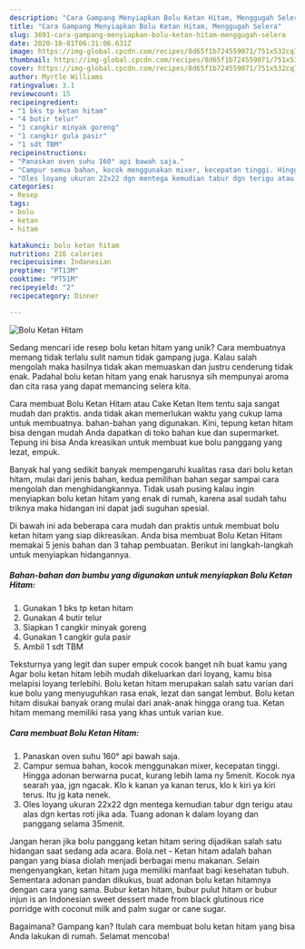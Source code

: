 ```yaml
---
description: "Cara Gampang Menyiapkan Bolu Ketan Hitam, Menggugah Selera"
title: "Cara Gampang Menyiapkan Bolu Ketan Hitam, Menggugah Selera"
slug: 3691-cara-gampang-menyiapkan-bolu-ketan-hitam-menggugah-selera
date: 2020-10-01T06:31:06.631Z
image: https://img-global.cpcdn.com/recipes/8d65f1b724559071/751x532cq70/bolu-ketan-hitam-foto-resep-utama.jpg
thumbnail: https://img-global.cpcdn.com/recipes/8d65f1b724559071/751x532cq70/bolu-ketan-hitam-foto-resep-utama.jpg
cover: https://img-global.cpcdn.com/recipes/8d65f1b724559071/751x532cq70/bolu-ketan-hitam-foto-resep-utama.jpg
author: Myrtle Williams
ratingvalue: 3.1
reviewcount: 15
recipeingredient:
- "1 bks tp ketan hitam"
- "4 butir telur"
- "1 cangkir minyak goreng"
- "1 cangkir gula pasir"
- "1 sdt TBM"
recipeinstructions:
- "Panaskan oven suhu 160° api bawah saja."
- "Campur semua bahan, kocok menggunakan mixer, kecepatan tinggi. Hingga adonan berwarna pucat, kurang lebih lama ny 5menit. Kocok nya searah yaa, jgn ngacak. Klo k kanan ya kanan terus, klo k kiri ya kiri terus. Itu jg kata nenek."
- "Oles loyang ukuran 22x22 dgn mentega kemudian tabur dgn terigu atau alas dgn kertas roti jika ada. Tuang adonan k dalam loyang dan panggang selama 35menit."
categories:
- Resep
tags:
- bolu
- ketan
- hitam

katakunci: bolu ketan hitam 
nutrition: 216 calories
recipecuisine: Indonesian
preptime: "PT13M"
cooktime: "PT51M"
recipeyield: "2"
recipecategory: Dinner

---
```



![Bolu Ketan Hitam](https://img-global.cpcdn.com/recipes/8d65f1b724559071/751x532cq70/bolu-ketan-hitam-foto-resep-utama.jpg)

Sedang mencari ide resep bolu ketan hitam yang unik? Cara membuatnya memang tidak terlalu sulit namun tidak gampang juga. Kalau salah mengolah maka hasilnya tidak akan memuaskan dan justru cenderung tidak enak. Padahal bolu ketan hitam yang enak harusnya sih mempunyai aroma dan cita rasa yang dapat memancing selera kita.

Cara membuat Bolu Ketan Hitam atau Cake Ketan Item tentu saja sangat mudah dan praktis. anda tidak akan memerlukan waktu yang cukup lama untuk membuatnya. bahan-bahan yang digunakan. Kini, tepung ketan hitam bisa dengan mudah Anda dapatkan di toko bahan kue dan supermarket. Tepung ini bisa Anda kreasikan untuk membuat kue bolu panggang yang lezat, empuk.

Banyak hal yang sedikit banyak mempengaruhi kualitas rasa dari bolu ketan hitam, mulai dari jenis bahan, kedua pemilihan bahan segar sampai cara mengolah dan menghidangkannya. Tidak usah pusing kalau ingin menyiapkan bolu ketan hitam yang enak di rumah, karena asal sudah tahu triknya maka hidangan ini dapat jadi suguhan spesial.


Di bawah ini ada beberapa cara mudah dan praktis untuk membuat bolu ketan hitam yang siap dikreasikan. Anda bisa membuat Bolu Ketan Hitam memakai 5 jenis bahan dan 3 tahap pembuatan. Berikut ini langkah-langkah untuk menyiapkan hidangannya.

<!--inarticleads1-->

##### Bahan-bahan dan bumbu yang digunakan untuk menyiapkan Bolu Ketan Hitam:

1. Gunakan 1 bks tp ketan hitam
1. Gunakan 4 butir telur
1. Siapkan 1 cangkir minyak goreng
1. Gunakan 1 cangkir gula pasir
1. Ambil 1 sdt TBM


Teksturnya yang legit dan super empuk cocok banget nih buat kamu yang Agar bolu ketan hitam lebih mudah dikeluarkan dari loyang, kamu bisa melapisi loyang terlebihi. Bolu ketan hitam merupakan salah satu varian dari kue bolu yang menyuguhkan rasa enak, lezat dan sangat lembut. Bolu ketan hitam disukai banyak orang mulai dari anak-anak hingga orang tua. Ketan hitam memang memiliki rasa yang khas untuk varian kue. 

<!--inarticleads2-->

##### Cara membuat Bolu Ketan Hitam:

1. Panaskan oven suhu 160° api bawah saja.
1. Campur semua bahan, kocok menggunakan mixer, kecepatan tinggi. Hingga adonan berwarna pucat, kurang lebih lama ny 5menit. Kocok nya searah yaa, jgn ngacak. Klo k kanan ya kanan terus, klo k kiri ya kiri terus. Itu jg kata nenek.
1. Oles loyang ukuran 22x22 dgn mentega kemudian tabur dgn terigu atau alas dgn kertas roti jika ada. Tuang adonan k dalam loyang dan panggang selama 35menit.


Jangan heran jika bolu panggang ketan hitam sering dijadikan salah satu hidangan saat sedang ada acara. Bola.net - Ketan hitam adalah bahan pangan yang biasa diolah menjadi berbagai menu makanan. Selain mengenyangkan, ketan hitam juga memiliki manfaat bagi kesehatan tubuh. Sementara adonan pandan dikukus, buat adonan bolu ketan hitamnya dengan cara yang sama. Bubur ketan hitam, bubur pulut hitam or bubur injun is an Indonesian sweet dessert made from black glutinous rice porridge with coconut milk and palm sugar or cane sugar. 

Bagaimana? Gampang kan? Itulah cara membuat bolu ketan hitam yang bisa Anda lakukan di rumah. Selamat mencoba!
